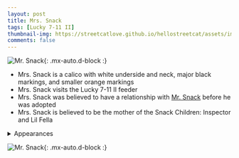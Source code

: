 ```yaml
---
layout: post 
title: Mrs. Snack
tags: [Lucky 7-11 II]
thumbnail-img: https://streetcatlove.github.io/hellostreetcat/assets/img/mrs_snack.png
comments: false
---
```


![Mr. Snack](https://streetcatlove.github.io/hellostreetcat/assets/img/mrs_snack.png){: .mx-auto.d-block :}

* Mrs. Snack is a calico with white underside and neck, major black markings, and smaller orange markings
* Mrs. Snack visits the Lucky 7-11 II feeder
* Mrs. Snack was believed to have a relationship with [Mr. Snack](/hellostreetcat/posts/mr_snack) before he was adopted
* Mrs. Snack is believed to be the mother of the Snack Children: Inspector and Lil Fella 

<details>
<summary>Appearances</summary>
<ul>
	<li><a href="https://youtu.be/iSuVDN4P7Ws?t=6347">8/31/24 02:25</a></li>
	<li><a href="https://www.youtube.com/watch?v=mC2nxl_mYFc">11/2/24 23:50</a></li>
	<li><a href="https://youtu.be/vtxekdYw61Q?t=3551">11/20/24 01:58</a></li>
</ul>
</details>

![Mr. Snack](https://streetcatlove.github.io/hellostreetcat/assets/img/mrs_snack0.png){: .mx-auto.d-block :}
